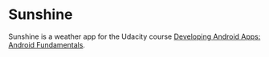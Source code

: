 Sunshine
========
Sunshine is a weather app for the Udacity course [Developing Android Apps: Android Fundamentals](https://www.udacity.com/course/ud853).


